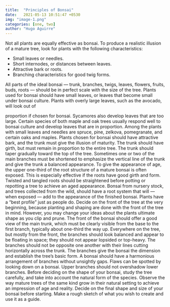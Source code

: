 ```yaml
---
title:  "Principles of Bonsai"
date:   2021-05-13 10:51:47 +0530
img: "image-1.png"
categories: [one, two]
author: "Hugo Aguirre"
---
```



Not all plants are equally effective as bonsai. To produce a realistic illusion of a mature tree, look for plants
with the following characteristics:

- Small leaves or needles.
- Short internodes, or distances between leaves.
- Attractive bark or roots.
- Branching characteristics for good twig forms.

All parts of the ideal bonsai — trunk, branches, twigs, leaves, flowers, fruits, buds, roots — should be in
perfect scale with the size of the tree. Plants used for bonsai should have small leaves, or leaves that
become small under bonsai culture. Plants with overly large leaves, such as the avocado, will look out of

proportion if chosen for bonsai. Sycamores also develop leaves that are too large. Certain species of both
maple and oak trees usually respond well to bonsai culture and develop leaves that are in proportion.
Among the plants with small leaves and needles are spruce, pine, zelkova, pomegranate, and certain oaks
and maples.
Plants chosen for bonsai should have attractive bark, and the trunk must give the illusion of maturity. The
trunk should have girth, but must remain in proportion to the entire tree. The trunk should taper gradually
toward the top of the tree. Sometimes one or two of the main branches must be shortened to emphasize the
vertical line of the trunk and give the trunk a balanced appearance.
To give the appearance of age, the upper one-third of the root structure of a mature bonsai is often exposed.
This is especially effective if the roots have good girth and form. Twisted and tangled roots should be
straightened before potting or repotting a tree to achieve an aged appearance. Bonsai from nursery stock,
and trees collected from the wild, should have a root system that will — when exposed — add to the
appearance of the finished bonsai.
Plants have a “best profile” just as people do. Decide on the front of the tree at the very beginning, because
planting and shaping are done with the front of the tree in mind. However, you may change your ideas
about the plants ultimate shape as you clip and prune.
The front of the bonsai should offer a good view of the main trunk, which must be clearly visible from the
base to the first branch, typically about one-third the way up. Everywhere on the tree, but mostly from the
front, the branches should look balanced and appear to be floating in space; they should not appear lopsided or top-heavy. The branches should not be opposite one another with their lines cutting horizontally
across the trunk. The branches give the bonsai the dimension and establish the tree’s basic form.
A bonsai should have a harmonious arrangement of branches without unsightly gaps. Flaws can be spotted
by looking down on a bonsai. Upper branches should not overshadow lower branches.
Before deciding on the shape of your bonsai, study the tree carefully, and take into account the natural form
of the species. Observe the way mature trees of the same kind grow in their natural setting to achieve an
impression of age and reality.
Decide on the final shape and size of your bonsai before starting. Make a rough sketch of what you wish to
create and use it as a guide. 
